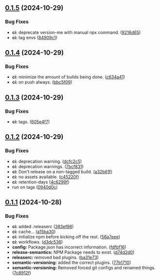 ## [0.1.5](https://github.com/Godot-Kafka/godot-kafka/compare/v0.1.4...v0.1.5) (2024-10-29)


### Bug Fixes

* **ci:** deprecate version-me with manual npx command. ([9216d65](https://github.com/Godot-Kafka/godot-kafka/commit/9216d657b4c07646aa4a40e67342e95e64578881))
* **ci:** tag envs ([84909c1](https://github.com/Godot-Kafka/godot-kafka/commit/84909c10fa28ca452d7f50d0eaa9a6c4a395e726))

## [0.1.4](https://github.com/Godot-Kafka/godot-kafka/compare/v0.1.3...v0.1.4) (2024-10-29)


### Bug Fixes

* **ci:** minimize the amount of builds being done. ([c634a41](https://github.com/Godot-Kafka/godot-kafka/commit/c634a41f818c1b7c7ac2a5116faf97afef3d9b14))
* **ci:** on push always. ([bbc5f09](https://github.com/Godot-Kafka/godot-kafka/commit/bbc5f097506bb6ee7cc484031ff33aa3b9998433))

## [0.1.3](https://github.com/Godot-Kafka/godot-kafka/compare/v0.1.2...v0.1.3) (2024-10-29)


### Bug Fixes

* **ci:** tags. ([605e4f7](https://github.com/Godot-Kafka/godot-kafka/commit/605e4f71e610cdf3c2dc50a53f51fd87a766d434))

## [0.1.2](https://github.com/Godot-Kafka/godot-kafka/compare/v0.1.1...v0.1.2) (2024-10-29)


### Bug Fixes

* **ci:** deprecation warning. ([dcfc2c5](https://github.com/Godot-Kafka/godot-kafka/commit/dcfc2c596d8cb1d27f91d71ea21cd0d311640d6f))
* **ci:** deprecation warnings. ([7bcf831](https://github.com/Godot-Kafka/godot-kafka/commit/7bcf831c45cdbdab32a6d402254922ccee2ac738))
* **ci:** Don't release on a non-tagged build. ([a32b61f](https://github.com/Godot-Kafka/godot-kafka/commit/a32b61f8ff8501acb94dc8ac7265ba1fd6ec1a55))
* **ci:** no assets available. ([c45220f](https://github.com/Godot-Kafka/godot-kafka/commit/c45220f06ea4b2eea36f7e654b0e8f55f346a8d9))
* **ci:** retention-days ([4c6299f](https://github.com/Godot-Kafka/godot-kafka/commit/4c6299f7cdc597cf6ef457502a093dbd8142eabc))
* run on tags ([0940d0c](https://github.com/Godot-Kafka/godot-kafka/commit/0940d0c2550040662a7c2c01dc66d752945ca624))

## [0.1.1](https://github.com/Godot-Kafka/godot-kafka/compare/v0.1.0...v0.1.1) (2024-10-28)


### Bug Fixes

* **ci:** added .releaserc ([383ef98](https://github.com/Godot-Kafka/godot-kafka/commit/383ef982af9db9cac25514697f066d7b89516b43))
* **ci:** cache... ([a15ba30](https://github.com/Godot-Kafka/godot-kafka/commit/a15ba303640be6cec8b95f9240fc93d99e015575))
* **ci:** initialize npm before kicking off the rest. ([56a7eee](https://github.com/Godot-Kafka/godot-kafka/commit/56a7eee7246a450377b8fe946f64772272b72899))
* **ci:** workflows. ([d3dc536](https://github.com/Godot-Kafka/godot-kafka/commit/d3dc53622e377ad0c9ec1e50752afd9c335b10e6))
* **config:** Package.json has incorrect information. ([fdfbf16](https://github.com/Godot-Kafka/godot-kafka/commit/fdfbf161b3806eb915cfdc2452006af2edcfbbf6))
* **release-semantics:** NPM Package needs to exist. ([d74d2d0](https://github.com/Godot-Kafka/godot-kafka/commit/d74d2d0ec570e41c29b8da44b417fe25fe6beb0c))
* **releaserc:** removed bad plugins. ([ba31e73](https://github.com/Godot-Kafka/godot-kafka/commit/ba31e73761ccf7c137a2cf677a535f61490339a6))
* **semantic-versioning:** added the correct plugins. ([77b1710](https://github.com/Godot-Kafka/godot-kafka/commit/77b1710c9ef29fff6ffa1b10688fd6268e86a552))
* **semantic-versioning:** Removed forced git configs and renamed things. ([7c8912f](https://github.com/Godot-Kafka/godot-kafka/commit/7c8912f1c7e1835c0e71f7951a47a2c2a5441f90))
